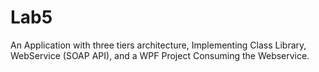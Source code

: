 # Lab5
An Application with three tiers architecture, Implementing Class Library, WebService (SOAP API), and a WPF Project Consuming the Webservice.
